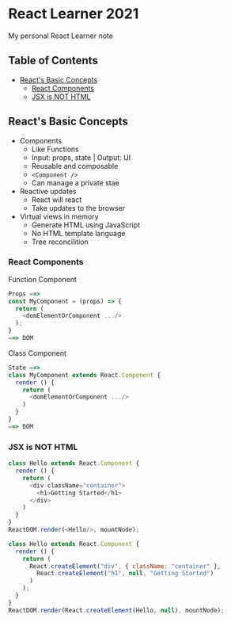 # React Learner 2021

My personal React Learner note

## Table of Contents

<!-- !toc (minlevel=2 omit="Table of Contents") -->

* [React's Basic Concepts](#reacts-basic-concepts)
  * [React Components](#react-components)
  * [JSX is NOT HTML](#jsx-is-not-html)

<!-- toc! -->

## React's Basic Concepts
- Components
  - Like Functions
  - Input: props, state | Output: UI
  - Reusable and composable
  - `<Component />`
  - Can manage a private stae
- Reactive updates
  - React will react
  - Take updates to the browser
- Virtual views in memory
  - Generate HTML using JavaScript
  - No HTML template language
  - Tree reconcilition

### React Components
Function Component
```javascript
Props ==>
const MyComponent = (props) => {
  return (
    <domElementOrComponent .../>
  );
}
==> DOM
```
Class Component
```javascript
State ==>
class MyComponent extends React.Component {
  render () {
    return (
      <domElementOrComponent .../>
    )
  }
}
==> DOM
```

### JSX is NOT HTML
```javascript
class Hello extends React.Component {
  render () {
    return (
      <div className="container">
        <h1>Getting Started</h1>
      </div>
    )
  }
}
ReactDOM.render(<Hello/>, mountNode);
```
```javascript
class Hello extends React.Component {
  render () {
    return (
      React.createElement("div", { className: "container" },
        React.createElement("h1", null, "Getting Started")
      )
    );
  }
}
ReactDOM.render(React.createElement(Hello, null), mountNode);
```
